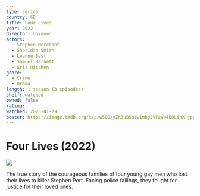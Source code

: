```yaml
---
type: series
country: GB
title: Four Lives
year: 2022
director: Unknown
actors:
  - Stephen Merchant
  - Sheridan Smith
  - Leanne Best
  - Samuel Barnett
  - Kris Hitchen
genre:
  - Crime
  - Drama
length: 1 season (3 episodes)
shelf: watched
owned: false
rating:
watched: 2023-01-29
poster: https://image.tmdb.org/t/p/w500/yZK3uB5btwimbgJVFzVo4BOLibX.jpg
---
```


# Four Lives (2022)

![](https://image.tmdb.org/t/p/w500/yZK3uB5btwimbgJVFzVo4BOLibX.jpg)

The true story of the courageous families of four young gay men who lost their lives to killer Stephen Port. Facing police failings, they fought for justice for their loved ones.